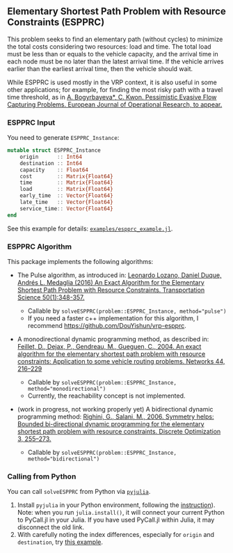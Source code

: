 

## Elementary Shortest Path Problem with Resource Constraints (ESPPRC)

This problem seeks to find an elementary path (without cycles) to minimize the total costs considering two resources: load and time. The total load must be less than or equals to the vehicle capacity, and the arrival time in each node must be no later than the latest arrival time. If the vehicle arrives earlier than the earliest arrival time, then the vehicle should wait.

While ESPPRC is used mostly in the VRP context, it is also useful in some other applications; for example, for finding the most risky path with a travel time threshold, as in [A. Bogyrbayeva*, C. Kwon. Pessimistic Evasive Flow Capturing Problems. European Journal of Operational Research, to appear.](https://www.chkwon.net/papers/bogyrbayeva_pessimistic.pdf)

### ESPPRC Input 

You need to generate `ESPPRC_Instance`:
```julia
mutable struct ESPPRC_Instance
    origin      :: Int64
    destination :: Int64
    capacity    :: Float64
    cost        :: Matrix{Float64}
    time        :: Matrix{Float64}
    load        :: Matrix{Float64}
    early_time  :: Vector{Float64}
    late_time   :: Vector{Float64}
    service_time:: Vector{Float64}
end
```

See this example for details: [`examples/espprc_example.jl`](https://github.com/chkwon/Routing.jl/blob/master/examples/espprc_example.jl).

### ESPPRC Algorithm

This package implements the following algorithms:

- The Pulse algorithm, as introduced in: [Leonardo Lozano, Daniel Duque, Andrés L. Medaglia (2016) An Exact Algorithm for the Elementary Shortest Path Problem with Resource Constraints. Transportation Science 50(1):348-357.](https://doi.org/10.1287/trsc.2014.0582)

  - Callable by `solveESPPRC(problem::ESPPRC_Instance, method="pulse")`
  - If you need a faster c++ implementation for this algorithm, I recommend https://github.com/DouYishun/vrp-espprc.

- A monodirectional dynamic programming method, as described in: [Feillet, D., Dejax, P., Gendreau, M., Gueguen, C., 2004. An exact algorithm for the elementary shortest path problem with resource constraints: Application to some vehicle routing problems. Networks 44, 216–229](https://onlinelibrary.wiley.com/doi/abs/10.1002/net.20033)
  - Callable by `solveESPPRC(problem::ESPPRC_Instance, method="monodirectional")`
  - Currently, the reachability concept is not implemented.

- (work in progress, not working properly yet) A bidirectional dynamic programming method: [Righini, G., Salani, M., 2006. Symmetry helps: Bounded bi-directional dynamic programming for the elementary shortest path problem with resource constraints. Discrete Optimization 3, 255–273.](https://doi.org/10.1016/j.disopt.2006.05.007)
  - Callable by `solveESPPRC(problem::ESPPRC_Instance, method="bidirectional")`



### Calling from Python 

You can call `solveESPPRC` from Python via [`pyjulia`](https://github.com/JuliaPy/pyjulia).

1. Install `pyjulia` in your Python environment, following the [instruction](https://github.com/JuliaPy/pyjulia)). Note: when you run `julia.install()`, it will connect your current Python to PyCall.jl in your Julia. If you have used PyCall.jl within Julia, it may disconnect the old link. 
2. With carefully noting the index differences, especially for `origin` and `destination`, try [this example](https://github.com/chkwon/Routing.jl/blob/master/examples/espprc_example.py).